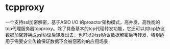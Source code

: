 # tcpproxy
一个支持ssl加密解密，基于ASIO I/O 的proactor架构模式，高并发，高性能的tcp代理服务器tcpproxy。除了具备基本的tcp代理转发功能，它还可以对tcp协议数据加密转换成ssl协议后转发出去，也可以对ssl协议数据解密后再转发，特别适用于需要安全传输保证数据不会被窃密的的应用场景
